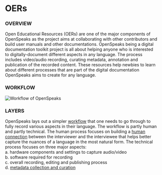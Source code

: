 # OERs
### OVERVIEW
Open Educational Resources (OERs) are one of the major components of OpenSpeaks as the project aims at collaborating with other contributors and build user manuals and other documentations. OpenSpeaks being a digital documentation toolkit project is all about helping anyone who is interested to digitally-document different aspects in any language. The process includes video/audio recording, curating metadata, annotation and publication of the recorded content. These resources help newbies to learn about different processes that are part of the digital documentation OpenSpeaks aims to create for any language.

### WORKFLOW

![Workflow of OpenSpeaks](https://upload.wikimedia.org/wikipedia/commons/thumb/1/13/OpenSpeaks_workflow.svg/1000px-OpenSpeaks_workflow.svg.png)

### LAYERS
OpenSpeaks lays out a simpler [workflow](https://openspeaks.com/toolkits/av/#Workflow) that one needs to go through to fully record various aspects in their language. The workflow is partly human and partly technical. The human process focuses on building a [human connection](https://openspeaks.com/toolkits/av/#Interview_process) between the interviewer and the interviewee that helps better capture the nuances of a language in the most natural form. The technical process focuses on three major aspects:<br>
 a. hardware components and settings to capture audio/video<br>
 b. software required for recording<br>
 c. overall recording, editing and publishing process<br>
 d. [metadata collection and curation](https://openspeaks.com/toolkits/av/#Metadata)<br>
